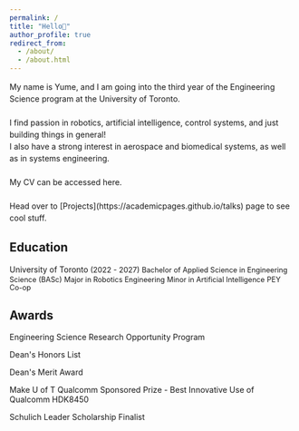 ```yaml
---
permalink: /
title: "Hello👋"
author_profile: true
redirect_from: 
  - /about/
  - /about.html
---
```


<span style="line-height: 1.5;">
  My name is Yume, and I am going into the third year of the Engineering Science program at the University of Toronto. <br>
  <br>
  I find passion in robotics, artificial intelligence, control systems, and just building things in general!<br>
  I also have a strong interest in aerospace and biomedical systems, as well as in systems engineering.<br>
  <br>
  My CV can be accessed here. <br>
  <br>
  Head over to [Projects](https://academicpages.github.io/talks) page to see cool stuff.
</span>

Education
------
University of Toronto<span style="font-size: 0.94em;">  (2022 - 2027)</span>
<span style="font-size: 0.9em; line-height:1.1; margin-top: 20px;">Bachelor of Applied Science in Engineering Science (BASc)</span>
<span style="font-size: 0.9em; line-height:1.1; margin-top: 20px;">Major in Robotics Engineering</span>
<span style="font-size: 0.9em; line-height:1.1; margin-top: 20px;">Minor in Artificial Intelligence</span>
<span style="font-size: 0.9em; line-height:1.1; margin-top: 20px;">PEY Co-op</span>

Awards
------
Engineering Science Research Opportunity Program 

Dean's Honors List

Dean's Merit Award 

Make U of T Qualcomm Sponsored Prize - Best Innovative Use of Qualcomm HDK8450

Schulich Leader Scholarship Finalist